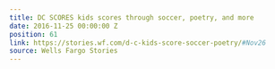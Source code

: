 ```yaml
---
title: DC SCORES kids scores through soccer, poetry, and more
date: 2016-11-25 00:00:00 Z
position: 61
link: https://stories.wf.com/d-c-kids-score-soccer-poetry/#Nov26
source: Wells Fargo Stories
---
```


